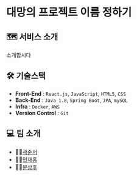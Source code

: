 # 대망의 프로젝트 이름 정하기 

## 🗺 **서비스 소개**
소개합시다

## 🛠 기술스택
* **Front-End** : `React.js`, `JavaScript`, `HTML5`, `CSS`
* **Back-End** : `Java 1.8`, `Spring Boot`, `JPA`, `mySQL`
* **Infra** : `Docker`, `AWS`
* **Version Control** : `Git`

## 💻 팀 소개
- 👨‍💻[곽준서](https://github.com/Code4Dog)
- 👨‍💻[민재홍](https://github.com/JaeHong94)
- 👨‍💻[문상후](https://github.com/SanghooMoon)
